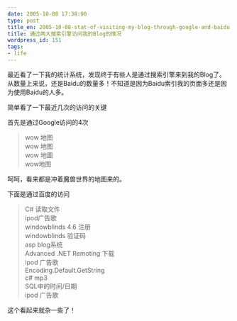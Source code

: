 ```yaml
---
date: 2005-10-08 17:38:00
type: post
title_en: 2005-10-08-stat-of-visiting-my-blog-through-google-and-baidu
title: 通过两大搜索引擎访问我的Blog的情况
wordpress_id: 151
tags:
- life
---
```


最近看了一下我的统计系统，发现终于有些人是通过搜索引擎来到我的Blog了。  
从数量上来说，还是Baidu的数量多！不知道是因为Baidu索引我的页面多还是因为使用Baidu的人多。  
  
简单看了一下最近几次的访问的关键  
  
首先是通过Google访问的4次  

> wow 地图  
wow 地图  
wow 地圖  
wow地图
  
呵呵，看来都是冲着魔兽世界的地图来的。  
  
下面是通过百度的访问  

> C# 读取文件  
ipod广告歌  
windowblinds 4.6 注册  
windowblinds 验证码  
asp blog系统  
Advanced .NET Remoting 下载  
ipod 广告歌  
Encoding.Default.GetString  
c# mp3  
SQL中的时间/日期  
ipod 广告歌

  
这个看起来就杂一些了！
